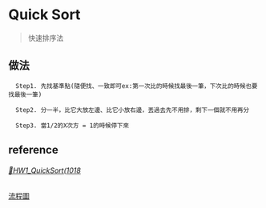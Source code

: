 # Quick Sort
>快速排序法
## 做法
      Step1. 先找基準點(隨便找、一致即可ex:第一次比的時候找最後一筆，下次比的時候也要找最後一筆)             
      
      Step2. 分一半，比它大放左邊、比它小放右邊，丟過去先不用排，剩下一個就不用再分
    
      Step3. 當1/2的X次方 = 1的時候停下來

## reference
###### [🔗HW1_QuickSort(1018]((https://nbviewer.jupyter.org/github/zhaoqieyu/LearningNotes/blob/master/04_Quick%20Sort/HW1_QuickSort%281018%29.ipynb))
[流程圖](https://github.com/zhaoqieyu/LearningNotes/blob/master/04_Quick%20Sort/%E6%B5%81%E7%A8%8B%E5%9C%96.jpg)
